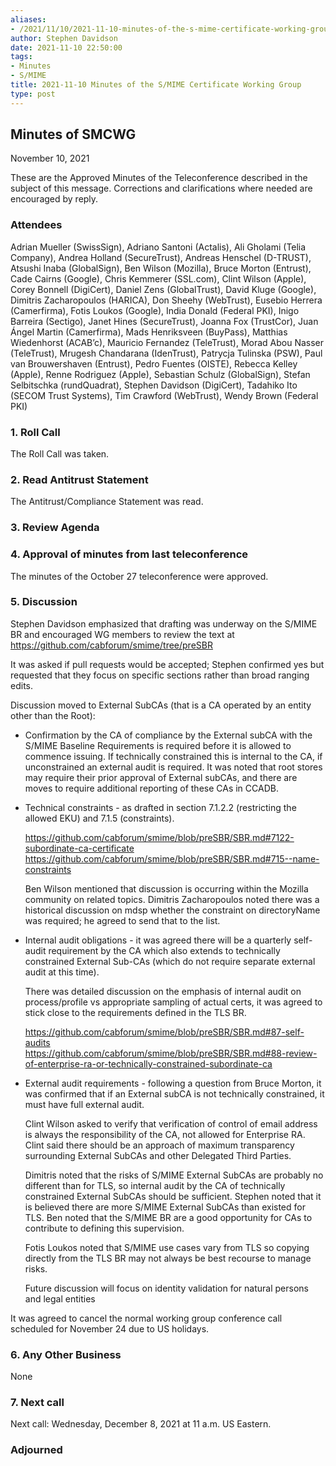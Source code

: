 ```yaml
---
aliases:
- /2021/11/10/2021-11-10-minutes-of-the-s-mime-certificate-working-group/
author: Stephen Davidson
date: 2021-11-10 22:50:00
tags:
- Minutes
- S/MIME
title: 2021-11-10 Minutes of the S/MIME Certificate Working Group
type: post
---
```


## Minutes of SMCWG

November 10, 2021

These are the Approved Minutes of the Teleconference described in the subject of this message. Corrections and clarifications where needed are encouraged by reply.

### Attendees

Adrian Mueller (SwissSign), Adriano Santoni (Actalis), Ali Gholami (Telia Company), Andrea Holland (SecureTrust), Andreas Henschel (D-TRUST), Atsushi Inaba (GlobalSign), Ben Wilson (Mozilla), Bruce Morton (Entrust), Cade Cairns (Google), Chris Kemmerer (SSL.com), Clint Wilson (Apple), Corey Bonnell (DigiCert), Daniel Zens (GlobalTrust), David Kluge (Google), Dimitris Zacharopoulos (HARICA), Don Sheehy (WebTrust), Eusebio Herrera (Camerfirma), Fotis Loukos (Google), India Donald (Federal PKI), Inigo Barreira (Sectigo), Janet Hines (SecureTrust), Joanna Fox (TrustCor), Juan Ángel Martin (Camerfirma), Mads Henriksveen (BuyPass), Matthias Wiedenhorst (ACAB’c), Mauricio Fernandez (TeleTrust), Morad Abou Nasser (TeleTrust), Mrugesh Chandarana (IdenTrust), Patrycja Tulinska (PSW), Paul van Brouwershaven (Entrust), Pedro Fuentes (OISTE), Rebecca Kelley (Apple), Renne Rodriguez (Apple), Sebastian Schulz (GlobalSign), Stefan Selbitschka (rundQuadrat), Stephen Davidson (DigiCert), Tadahiko Ito (SECOM Trust Systems), Tim Crawford (WebTrust), Wendy Brown (Federal PKI)

### 1. Roll Call

The Roll Call was taken.

### 2. Read Antitrust Statement

The Antitrust/Compliance Statement was read.

### 3. Review Agenda

### 4. Approval of minutes from last teleconference

The minutes of the October 27 teleconference were approved.

### 5. Discussion

Stephen Davidson emphasized that drafting was underway on the S/MIME BR and encouraged WG members to review the text at https://github.com/cabforum/smime/tree/preSBR

It was asked if pull requests would be accepted; Stephen confirmed yes but requested that they focus on specific sections rather than broad ranging edits.

Discussion moved to External SubCAs (that is a CA operated by an entity other than the Root):

- Confirmation by the CA of compliance by the External subCA with the S/MIME Baseline Requirements is required before it is allowed to commence issuing. If technically constrained this is internal to the CA, if unconstrained an external audit is required. It was noted that root stores may require their prior approval of External subCAs, and there are moves to require additional reporting of these CAs in CCADB.

- Technical constraints - as drafted in section 7.1.2.2 (restricting the allowed EKU) and 7.1.5 (constraints).
    
    https://github.com/cabforum/smime/blob/preSBR/SBR.md#7122-subordinate-ca-certificate  
    https://github.com/cabforum/smime/blob/preSBR/SBR.md#715--name-constraints  

    Ben Wilson mentioned that discussion is occurring within the Mozilla community on related topics. Dimitris Zacharopoulos noted there was a historical discussion on mdsp whether the constraint on directoryName was required; he agreed to send that to the list.

- Internal audit obligations - it was agreed there will be a quarterly self-audit requirement by the CA which also extends to technically constrained External Sub-CAs (which do not require separate external audit at this time).

    There was detailed discussion on the emphasis of internal audit on process/profile vs appropriate sampling of actual certs, it was agreed to stick close to the requirements defined in the TLS BR.
    
    https://github.com/cabforum/smime/blob/preSBR/SBR.md#87-self-audits  
    https://github.com/cabforum/smime/blob/preSBR/SBR.md#88-review-of-enterprise-ra-or-technically-constrained-subordinate-ca  

- External audit requirements - following a question from Bruce Morton, it was confirmed that if an External subCA is not technically constrained, it must have full external audit.

    Clint Wilson asked to verify that verification of control of email address is always the responsibility of the CA, not allowed for Enterprise RA. Clint said there should be an approach of maximum transparency surrounding External SubCAs and other Delegated Third Parties.

    Dimitris noted that the risks of S/MIME External SubCAs are probably no different than for TLS, so internal audit by the CA of technically constrained External SubCAs should be sufficient. Stephen noted that it is believed there are more S/MIME External SubCAs than existed for TLS. Ben noted that the S/MIME BR are a good opportunity for CAs to contribute to defining this supervision.

    Fotis Loukos noted that S/MIME use cases vary from TLS so copying directly from the TLS BR may not always be best recourse to manage risks.

    Future discussion will focus on identity validation for natural persons and legal entities

It was agreed to cancel the normal working group conference call scheduled for November 24 due to US holidays.

### 6. Any Other Business

None

### 7. Next call

Next call: Wednesday, December 8, 2021 at 11 a.m. US Eastern.

### Adjourned

[1]: https://github.com/cabforum/smime/blob/preSBR/SBR.md#715--name-constraints